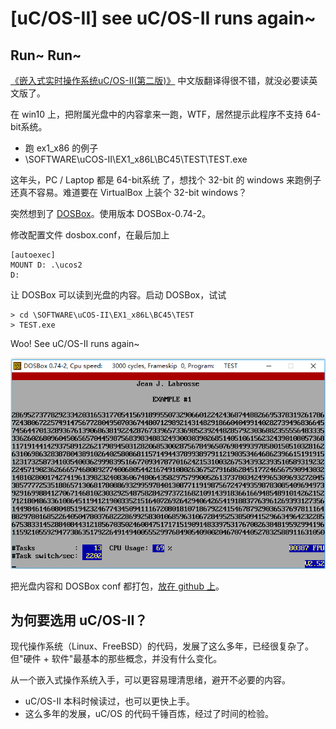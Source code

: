 # [uC/OS-II] see uC/OS-II runs again~

## Run~ Run~

[《嵌入式实时操作系统uC/OS-II(第二版)》][1] 中文版翻译得很不错，就没必要读英文版了。

在 win10 上，把附属光盘中的内容拿来一跑，WTF，居然提示此程序不支持 64-bit系统。

 * 跑 ex1_x86 的例子
 * \SOFTWARE\uCOS-II\EX1_x86L\BC45\TEST\TEST.exe

这年头，PC / Laptop 都是 64-bit系统 了，想找个 32-bit 的 windows 来跑例子还真不容易。难道要在 VirtualBox 上装个 32-bit windows？

突然想到了 [DOSBox][2]。使用版本 DOSBox-0.74-2。

修改配置文件 dosbox.conf，在最后加上

```
[autoexec]
MOUNT D: .\ucos2
D:
```

让 DOSBox 可以读到光盘的内容。启动 DOSBox，试试

```
> cd \SOFTWARE\uCOS-II\EX1_x86L\BC45\TEST
> TEST.exe
```

Woo! See uC/OS-II runs again~

![](2018_11_18_see_ucos2_runs_image_01.png)

把光盘内容和 DOSBox conf 都打包，[放在 github 上][3]。

## 为何要选用 uC/OS-II？

现代操作系统（Linux、FreeBSD）的代码，发展了这么多年，已经很复杂了。但"硬件 + 软件"最基本的那些概念，并没有什么变化。

从一个嵌入式操作系统入手，可以更容易理清思绪，避开不必要的内容。

 * uC/OS-II 本科时候读过，也可以更快上手。
 * 这么多年的发展，uC/OS 的代码千锤百炼，经过了时间的检验。


[1]:https://book.douban.com/subject/1229913/
[2]:https://www.dosbox.com/
[3]:https://github.com/kasicass/ucos

